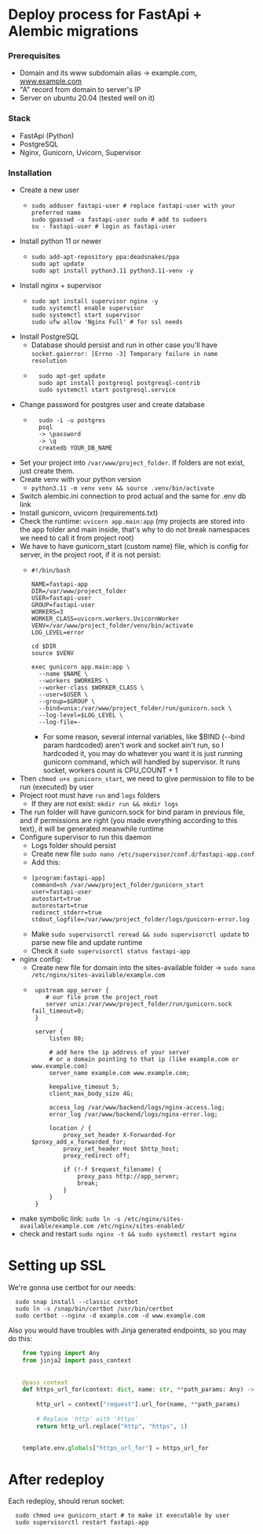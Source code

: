 # Deploy process for FastApi + Alembic migrations
### Prerequisites
- Domain and its www subdomain alias -> example.com, www.example.com
- "A" record from domain to server's IP
- Server on ubuntu 20.04 (tested well on it)
### Stack
- FastApi (Python)
- PostgreSQL
- Nginx, Gunicorn, Uvicorn, Supervisor
### Installation
  - Create a new user
    - ```
      sudo adduser fastapi-user # replace fastapi-user with your preferred name
      sudo gpasswd -a fastapi-user sudo # add to sudoers
      su - fastapi-user # login as fastapi-user 
      ```
  - Install python 11 or newer
    - ```
      sudo add-apt-repository ppa:deadsnakes/ppa
      sudo apt update
      sudo apt install python3.11 python3.11-venv -y
      ```
  - Install nginx + supervisor
    - ```
      sudo apt install supervisor nginx -y
      sudo systemctl enable supervisor
      sudo systemctl start supervisor
      sudo ufw allow 'Nginx Full' # for ssl needs
      ```
  - Install PostgreSQL
    - Database should persist and run in other case you'll have ```socket.gaierror: [Errno -3] Temporary failure in name resolution```
    - ```
        sudo apt-get update
        sudo apt install postgresql postgresql-contrib
        sudo systemctl start postgresql.service
      ```
  - Change password for postgres user and create database
    - ```
        sudo -i -u postgres
        psql
        -> \password
        -> \q
        createdb YOUR_DB_NAME
      ```
  - Set your project into ```/var/www/project_folder```. If folders are not exist, just create them.
  - Create venv with your python version 
    - ```python3.11 -m venv venv && source .venv/bin/activate```
  - Switch alembic.ini connection to prod actual and the same for .env db link
  - Install gunicorn, uvicorn (requirements.txt)
  - Check the runtime: ```uvicorn app.main:app``` (my projects are stored into the app folder and main inside, that's why to do not break namespaces we need to call it from project root)
  - We have to have gunicorn_start (custom name) file, which is config for server, in the project root, if it is not persist:
    - ```
      #!/bin/bash
    
      NAME=fastapi-app
      DIR=/var/www/project_folder
      USER=fastapi-user
      GROUP=fastapi-user
      WORKERS=3
      WORKER_CLASS=uvicorn.workers.UvicornWorker
      VENV=/var/www/project_folder/venv/bin/activate
      LOG_LEVEL=error
    
      cd $DIR
      source $VENV
    
      exec gunicorn app.main:app \
        --name $NAME \
        --workers $WORKERS \
        --worker-class $WORKER_CLASS \
        --user=$USER \
        --group=$GROUP \
        --bind=unix:/var/www/project_folder/run/gunicorn.sock \
        --log-level=$LOG_LEVEL \
        --log-file=-

      ```
      - For some reason, several internal variables, like $BIND (--bind param hardcoded) aren't work and socket ain't run, so I hardcoded it, you may do whatever you want it is just running gunicorn command, which will handled by supervisor. It runs socket, workers count is CPU_COUNT + 1
  - Then ```chmod u+x gunicorn_start```, we need to give permission to file to be run (executed) by user
  - Project root must have ```run``` and ```logs``` folders
    - If they are not exist: ```mkdir run && mkdir logs```
  - The run folder will have gunicorn.sock for bind param in previous file, and if permissions are right (you made everything according to this text), it will be generated meanwhile runtime
  - Configure supervisor to run this daemon
    - Logs folder should persist
    - Create new file ```sudo nano /etc/supervisor/conf.d/fastapi-app.conf```
    - Add this:
    - ```
      [program:fastapi-app]
      command=sh /var/www/project_folder/gunicorn_start
      user=fastapi-user
      autostart=true
      autorestart=true
      redirect_stderr=true
      stdout_logfile=/var/www/project_folder/logs/gunicorn-error.log
      ```
    - Make ```sudo supervisorctl reread && sudo supervisorctl update``` to parse new file and update runtime
    - Check it ```sudo supervisorctl status fastapi-app```
  - nginx config:
    - Create new file for domain into the sites-available folder -> ```sudo nano /etc/nginx/sites-available/example.com```
    - ```nginx
       upstream app_server {
          # our file prom the project_root
          server unix:/var/www/project_folder/run/gunicorn.sock fail_timeout=0;
       }
       
       server {
           listen 80;
     
           # add here the ip address of your server
           # or a domain pointing to that ip (like example.com or www.example.com)
           server_name example.com www.example.com;
    
           keepalive_timeout 5;
           client_max_body_size 4G;
    
           access_log /var/www/backend/logs/nginx-access.log;
           error_log /var/www/backend/logs/nginx-error.log;
    
           location / {
               proxy_set_header X-Forwarded-For $proxy_add_x_forwarded_for;
               proxy_set_header Host $http_host;
               proxy_redirect off;
                            
               if (!-f $request_filename) {
                   proxy_pass http://app_server;
                   break;
               }
           }
       }
      ```
  - make symbolic link: ```sudo ln -s /etc/nginx/sites-available/example.com /etc/nginx/sites-enabled/```
  - check and restart ```sudo nginx -t && sudo systemctl restart nginx```
# Setting up SSL
We're gonna use certbot for our needs:
```
  sudo snap install --classic certbot
  sudo ln -s /snap/bin/certbot /usr/bin/certbot
  sudo certbot --nginx -d example.com -d www.example.com
```
Also you would have troubles with Jinja generated endpoints, so you may do this:
```python
    from typing import Any
    from jinja2 import pass_context
    
    
    @pass_context
    def https_url_for(context: dict, name: str, **path_params: Any) -> str:
    
        http_url = context["request"].url_for(name, **path_params)
    
        # Replace 'http' with 'https'
        return http_url.replace("http", "https", 1)

    
    template.env.globals["https_url_for"] = https_url_for
```
# After redeploy
Each redeploy, should rerun socket:
```
  sudo chmod u+x gunicorn_start # to make it executable by user
  sudo supervisorctl restart fastapi-app
```
